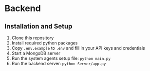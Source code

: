 # Backend

## Installation and Setup

1. Clone this repository
2. Install required python packages
3. Copy `.env.example` to `.env` and fill in your API keys and credentials
4. Start a MongoDB server
5. Run the system agents setup file: `python main.py`
6. Run the backend server: `python Server/app.py`
